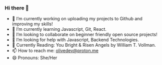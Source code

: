 ### Hi there 👋

- 🔭 I’m currently working on uploading my projects to Github and improving my skills!
- 🌱 I’m currently learning Javascript, Git, React.
- 👯 I’m looking to collaborate on beginner friendly open source projects!
- 🤔 I’m looking for help with Javascript, Backend Technologies.
- 📖 Currently Reading: You Bright & Risen Angels by William T. Vollman.
- 📫 How to reach me: olivedev@proton.me
- 😄 Pronouns: She/Her
